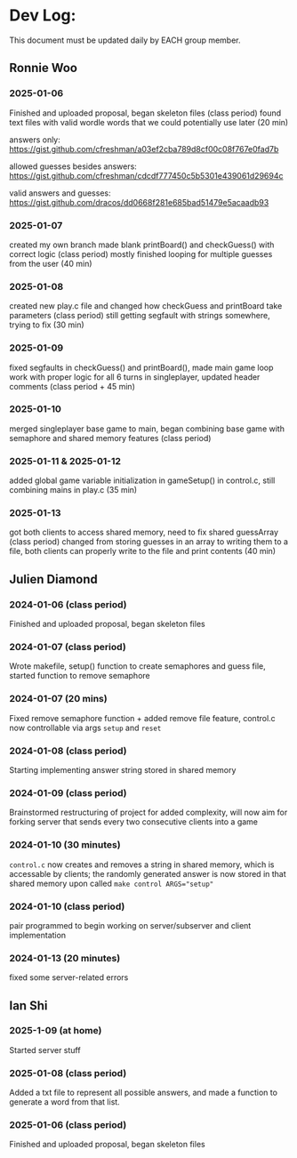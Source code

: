 # Dev Log:

This document must be updated daily by EACH group member.

## Ronnie Woo

### 2025-01-06
Finished and uploaded proposal, began skeleton files (class period)
found text files with valid wordle words that we could potentially use later (20 min)

answers only: https://gist.github.com/cfreshman/a03ef2cba789d8cf00c08f767e0fad7b

allowed guesses besides answers: https://gist.github.com/cfreshman/cdcdf777450c5b5301e439061d29694c 

valid answers and guesses: https://gist.github.com/dracos/dd0668f281e685bad51479e5acaadb93

### 2025-01-07
created my own branch
made blank printBoard() and checkGuess() with correct logic (class period)
mostly finished looping for multiple guesses from the user (40 min)

### 2025-01-08
created new play.c file and changed how checkGuess and printBoard take parameters (class period)
still getting segfault with strings somewhere, trying to fix (30 min)

### 2025-01-09
fixed segfaults in checkGuess() and printBoard(), made main game loop work with proper logic for all 6 turns in singleplayer, updated header comments (class period + 45 min)

### 2025-01-10
merged singleplayer base game to main, began combining base game with semaphore and shared memory features (class period)

### 2025-01-11 & 2025-01-12
added global game variable initialization in gameSetup() in control.c, still combining mains in play.c (35 min)

### 2025-01-13
got both clients to access shared memory, need to fix shared guessArray (class period)
changed from storing guesses in an array to writing them to a file, both clients can properly write to the file and print contents (40 min)

## Julien Diamond

### 2024-01-06 (class period)
Finished and uploaded proposal, began skeleton files

### 2024-01-07 (class period)
Wrote makefile, setup() function to create semaphores and guess file, started function to remove semaphore

### 2024-01-07 (20 mins)
Fixed remove semaphore function + added remove file feature, control.c now controllable via args `setup` and `reset`

### 2024-01-08 (class period)
Starting implementing answer string stored in shared memory

### 2024-01-09 (class period)
Brainstormed restructuring of project for added complexity, will now aim for forking server that sends every two consecutive clients into a game

### 2024-01-10 (30 minutes)
`control.c` now creates and removes a string in shared memory, which is accessable by clients; the randomly generated answer is now stored in that shared memory upon called `make control ARGS="setup"`

### 2024-01-10 (class period)
pair programmed to begin working on server/subserver and client implementation

### 2024-01-13 (20 minutes)
fixed some server-related errors

## Ian Shi

### 2025-1-09 (at home)
Started server stuff

### 2025-01-08 (class period)

Added a txt file to represent all possible answers, and made a function to generate a word from that list.

### 2025-01-06 (class period)
Finished and uploaded proposal, began skeleton files
